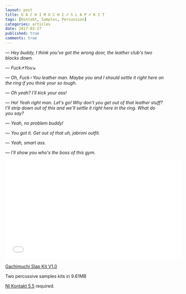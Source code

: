 ```yaml
---
layout: post
title: G A C H I M U C H I ♂ S L A P ♂ K I T
tags: [Kontakt, Samples, Percussion]
categories: articles
date: 2017-03-27
published: true
comments: true
---
```

*— Hey buddy, I think you've got the wrong door, the leather club's two blocks down.*

*— Fuck↗You↘*

*— Oh, Fuck♂You leather man. Maybe you and I should settle it right here on the ring if you think your so tough.*

*— Oh yeah? I'll kick your ass!*

*— Ha! Yeah right man. Let's go! Why don't you get out of that leather stuff? I'll strip down out of this and we'll settle it right here in the ring. What do you say?*

*— Yeah, no problem buddy!*

*— You got it. Get out of that uh, jabroni outfit.*

*— Yeah, smart ass.*

*— I'll show you who's the boss of this gym.*

<iframe width="560" height="315" src="//www.youtube.com/embed/qPJvGMYxDPs" frameborder="0"> </iframe>

[Gachimuchi Slap Kit V1.0][1]

Two percussive samples kits in 9.61MB

[NI Kontakt 5.5][2] required.

[1]: https://github.com/Omega9/Midi0-Toys/raw/master/Gachimuchi%20Slap%20Kit/Gachimuchi%20Slap%20Kit.zip
[2]: https://www.native-instruments.com/en/products/komplete/samplers/kontakt-5/
